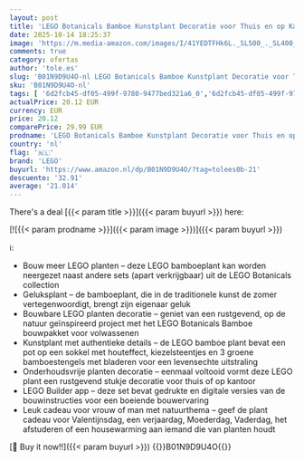 ```yaml
---
layout: post
title: 'LEGO Botanicals Bamboe Kunstplant Decoratie voor Thuis en op Kantoor  Kunstmatige Plant met Pot om te Bouwen  Bouwpakket voor Volwassenen uit Botanicals Collection  Cadeau voor vrouw of man 10344'
date: 2025-10-14 18:25:37
image: 'https://m.media-amazon.com/images/I/41YEDTFHk6L._SL500_._SL400_.jpg'
comments: true
category: ofertas
author: 'tole.es'
slug: 'B01N9D9U4O-nl LEGO Botanicals Bamboe Kunstplant Decoratie voor Thuis en...'
sku: 'B01N9D9U4O-nl'
tags: [ '6d2fcb45-df05-499f-9780-9477bed321a6_0','6d2fcb45-df05-499f-9780-9477bed321a6_501','Arborist Merchandising Root','Bouw- & constructiespeelgoed','Creatieve spellen','Educatief speelgoed','Self Service','Special Features Stores','Speelgoed & spellen','Speelgoedbouwsets','lego','🇳🇱', ]
actualPrice: 20.12 EUR
currency: EUR
price: 20.12
comparePrice: 29.99 EUR
prodname: 'LEGO Botanicals Bamboe Kunstplant Decoratie voor Thuis en op Kantoor  Kunstmatige Plant met Pot om te Bouwen  Bouwpakket voor Volwassenen uit Botanicals Collection  Cadeau voor vrouw of man 10344'
country: 'nl'
flag: '🇳🇱'
brand: 'LEGO'
buyurl: 'https://www.amazon.nl/dp/B01N9D9U4O/?tag=tolees0b-21'
descuento: '32.91'
average: '21.014'
---
```


There's a deal [{{< param title >}}]({{< param buyurl >}})  here:

[![{{< param prodname >}}]({{< param image >}})]({{< param buyurl >}})

ℹ️:

- Bouw meer LEGO planten – deze LEGO bamboeplant kan worden neergezet naast andere sets (apart verkrijgbaar) uit de LEGO Botanicals collection
- Geluksplant – de bamboeplant, die in de traditionele kunst de zomer vertegenwoordigt, brengt zijn eigenaar geluk
- Bouwbare LEGO planten decoratie – geniet van een rustgevend, op de natuur geïnspireerd project met het LEGO Botanicals Bamboe bouwpakket voor volwassenen
- Kunstplant met authentieke details – de LEGO bamboe plant bevat een pot op een sokkel met houteffect, kiezelsteentjes en 3 groene bamboestengels met bladeren voor een levensechte uitstraling
- Onderhoudsvrije planten decoratie – eenmaal voltooid vormt deze LEGO plant een rustgevend stukje decoratie voor thuis of op kantoor
- LEGO Builder app – deze set bevat gedrukte en digitale versies van de bouwinstructies voor een boeiende bouwervaring
- Leuk cadeau voor vrouw of man met natuurthema – geef de plant cadeau voor Valentijnsdag, een verjaardag, Moederdag, Vaderdag, het afstuderen of een housewarming aan iemand die van planten houdt

[🛒 Buy it now!!]({{< param buyurl >}})
{{<world>}}B01N9D9U4O{{</world>}}
